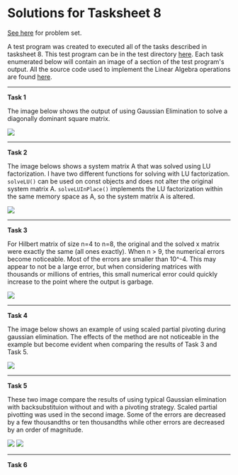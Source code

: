 # Solutions for Tasksheet 8
[See here](https://github.com/jvkoebbe/math4610/blob/master/tasksheets/tasksheet_08/html/tasksheet_08.html) for problem set.

A test program was created to executed all of the tasks described in tasksheet 8. This test program can be in the test directory [here](../test/task8/task8.cpp). Each task enumerated below will contain an image of a section of the test program's output. All the source code used to implement the Linear Algebra operations are found [here](../src/linsolver.cpp).

<hr>

**Task 1**

The image below shows the output of using Gaussian Elimination to solve a diagonally dominant square matrix.

![](../images/tasksheet8_task1.JPG)

<hr>

**Task 2**

The image belows shows a system matrix A that was solved using LU factorization. I have two different functions for solving with LU factorization. `solveLU()` can be used on const objects and does not alter the original system matrix A. `solveLUInPlace()` implements the LU factorization within the same memory space as A, so the system matrix A is altered. 

![](../images/tasksheet8_task2.JPG)

<hr>

**Task 3**

For Hilbert matrix of size n=4 to n=8, the original and the solved x matrix were exactly the same (all ones exactly). When n > 9, the numerical errors become noticeable. Most 
of the errors are smaller than 10^-4. This may appear to not be a large error, but when considering matrices with thousands or millions of entries, this small numerical error could quickly increase to the point where the output is garbage.

![](../images/tasksheet8_task3.JPG)

<hr>

**Task 4**

The image below shows an example of using scaled partial pivoting during gaussian elimination. The effects of the method are not noticeable in the example but become evident when comparing the results of Task 3 and Task 5.

![](../images/tasksheet8_task4.JPG)

<hr> 

**Task 5**

These two image compare the results of using typical Gaussian elimination with backsubstituion without and with a pivoting strategy. Scaled partial pivotting was used in the second image. Some of the errors are decreased by a few thousandths or ten thousandths while other errors are decreased by an order of magnitude. 

![](../images/tasksheet8_task5a.JPG)
![](../images/tasksheet8_task5.JPG)

<hr>

**Task 6**
